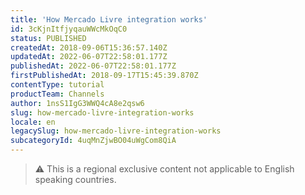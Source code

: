 ```yaml
---
title: 'How Mercado Livre integration works'
id: 3cKjnItfjyqauWWcMkOqC0
status: PUBLISHED
createdAt: 2018-09-06T15:36:57.140Z
updatedAt: 2022-06-07T22:58:01.177Z
publishedAt: 2022-06-07T22:58:01.177Z
firstPublishedAt: 2018-09-17T15:45:39.870Z
contentType: tutorial
productTeam: Channels
author: 1nsS1IgG3WWQ4cA8e2qsw6
slug: how-mercado-livre-integration-works
locale: en
legacySlug: how-mercado-livre-integration-works
subcategoryId: 4uqMnZjwBO04uWgCom8QiA
---
```


>⚠️ This is a regional exclusive content not applicable to English speaking countries.
